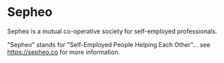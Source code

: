 # Sepheo

Sepheo is a mutual co-operative society for self-employed professionals.

"Sepheo" stands for "Self-Employed People Helping Each Other"...​ see https://sepheo.co for more information.



